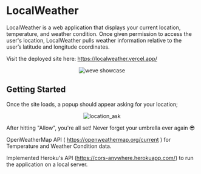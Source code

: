 # LocalWeather

LocalWeather is a web application that displays your current location, temperature, and weather condition. Once given permission to access the user's location, LocalWeather pulls weather information relative to the user’s latitude and longitude coordinates.

Visit the deployed site here: https://localweather.vercel.app/

<p align="center"><img src="https://i.imgur.com/VywMXTB.png" alt="weve showcase"></p>

## Getting Started

Once the site loads, a popup should appear asking for your location;

<p align="center"><img src="https://i.imgur.com/I6tvJf8.png" alt="location_ask"></p>

After hitting "Allow", you're all set! Never forget your umbrella ever again 😎

OpenWeatherMap API ( https://openweathermap.org/current ) for Temperature and Weather Condition data.

Implemented Heroku's API (https://cors-anywhere.herokuapp.com/) to run the application on a local server.
